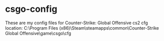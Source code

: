 # csgo-config
These are my config files for Counter-Strike: Global Offensive
cs2 cfg location: C:\Program Files (x86)\Steam\steamapps\common\Counter-Strike Global Offensive\game\csgo\cfg
